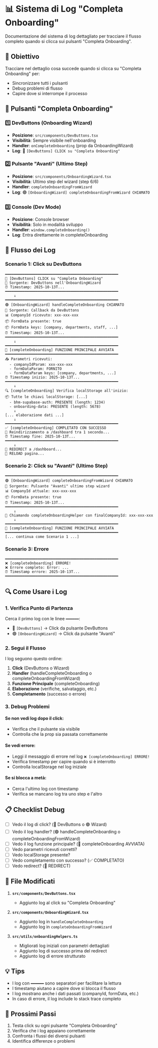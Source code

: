 # 📊 Sistema di Log "Completa Onboarding"

Documentazione del sistema di log dettagliato per tracciare il flusso completo quando si clicca sui pulsanti "Completa Onboarding".

## 🎯 Obiettivo

Tracciare nel dettaglio cosa succede quando si clicca su "Completa Onboarding" per:
- Sincronizzare tutti i pulsanti
- Debug problemi di flusso
- Capire dove si interrompe il processo

## 🔘 Pulsanti "Completa Onboarding"

### 1️⃣ DevButtons (Onboarding Wizard)
- **Posizione**: `src/components/DevButtons.tsx`
- **Visibilità**: Sempre visibile nell'onboarding
- **Handler**: `onCompleteOnboarding` (prop da OnboardingWizard)
- **Log**: 🔵 `[DevButtons] CLICK su "Completa Onboarding"`

### 2️⃣ Pulsante "Avanti" (Ultimo Step)
- **Posizione**: `src/components/OnboardingWizard.tsx`
- **Visibilità**: Ultimo step del wizard (step 6/6)
- **Handler**: `completeOnboardingFromWizard`
- **Log**: 🟣 `[OnboardingWizard] completeOnboardingFromWizard CHIAMATO`

### 3️⃣ Console (Dev Mode)
- **Posizione**: Console browser
- **Visibilità**: Solo in modalità sviluppo
- **Handler**: `window.completeOnboarding()`
- **Log**: Entra direttamente in completeOnboarding

## 📝 Flusso dei Log

### Scenario 1: Click su DevButtons

```
━━━━━━━━━━━━━━━━━━━━━━━━━━━━━━━━━━━━━━━━━━━━━━━━━━━━
🔵 [DevButtons] CLICK su "Completa Onboarding"
📍 Sorgente: DevButtons nell'OnboardingWizard
⏰ Timestamp: 2025-10-13T...
━━━━━━━━━━━━━━━━━━━━━━━━━━━━━━━━━━━━━━━━━━━━━━━━━━━━
    ↓
━━━━━━━━━━━━━━━━━━━━━━━━━━━━━━━━━━━━━━━━━━━━━━━━━━━━
🟢 [OnboardingWizard] handleCompleteOnboarding CHIAMATO
📍 Sorgente: Callback da DevButtons
📊 CompanyId ricevuto: xxx-xxx-xxx
📦 FormData presente: true
📦 FormData keys: [company, departments, staff, ...]
⏰ Timestamp: 2025-10-13T...
━━━━━━━━━━━━━━━━━━━━━━━━━━━━━━━━━━━━━━━━━━━━━━━━━━━━
    ↓
━━━━━━━━━━━━━━━━━━━━━━━━━━━━━━━━━━━━━━━━━━━━━━━━━━━━
🔵 [completeOnboarding] FUNZIONE PRINCIPALE AVVIATA
━━━━━━━━━━━━━━━━━━━━━━━━━━━━━━━━━━━━━━━━━━━━━━━━━━━━
📥 Parametri ricevuti:
  - companyIdParam: xxx-xxx-xxx
  - formDataParam: FORNITO
  - formDataParam keys: [company, departments, ...]
⏰ Timestamp inizio: 2025-10-13T...
━━━━━━━━━━━━━━━━━━━━━━━━━━━━━━━━━━━━━━━━━━━━━━━━━━━━
    ↓
🔍 [completeOnboarding] Verifica localStorage all'inizio:
📦 Tutte le chiavi localStorage: [...]
  - bhm-supabase-auth: PRESENTE (length: 1234)
  - onboarding-data: PRESENTE (length: 5678)
    ↓
[... elaborazione dati ...]
    ↓
━━━━━━━━━━━━━━━━━━━━━━━━━━━━━━━━━━━━━━━━━━━━━━━━━━━━
✅ [completeOnboarding] COMPLETATO CON SUCCESSO
🔄 Reindirizzamento a /dashboard tra 1 secondo...
⏰ Timestamp fine: 2025-10-13T...
━━━━━━━━━━━━━━━━━━━━━━━━━━━━━━━━━━━━━━━━━━━━━━━━━━━━
    ↓
🔄 REDIRECT a /dashboard...
🔄 RELOAD pagina...
```

### Scenario 2: Click su "Avanti" (Ultimo Step)

```
━━━━━━━━━━━━━━━━━━━━━━━━━━━━━━━━━━━━━━━━━━━━━━━━━━━━
🟣 [OnboardingWizard] completeOnboardingFromWizard CHIAMATO
📍 Sorgente: Pulsante "Avanti" ultimo step wizard
📊 CompanyId attuale: xxx-xxx-xxx
📦 FormData presente: true
⏰ Timestamp: 2025-10-13T...
━━━━━━━━━━━━━━━━━━━━━━━━━━━━━━━━━━━━━━━━━━━━━━━━━━━━
    ↓
🚀 Chiamando completeOnboardingHelper con finalCompanyId: xxx-xxx-xxx
    ↓
━━━━━━━━━━━━━━━━━━━━━━━━━━━━━━━━━━━━━━━━━━━━━━━━━━━━
🔵 [completeOnboarding] FUNZIONE PRINCIPALE AVVIATA
━━━━━━━━━━━━━━━━━━━━━━━━━━━━━━━━━━━━━━━━━━━━━━━━━━━━
[... continua come Scenario 1 ...]
```

### Scenario 3: Errore

```
━━━━━━━━━━━━━━━━━━━━━━━━━━━━━━━━━━━━━━━━━━━━━━━━━━━━
❌ [completeOnboarding] ERRORE!
❌ Errore completo: Error: ...
⏰ Timestamp errore: 2025-10-13T...
━━━━━━━━━━━━━━━━━━━━━━━━━━━━━━━━━━━━━━━━━━━━━━━━━━━━
```

## 🔍 Come Usare i Log

### 1. Verifica Punto di Partenza
Cerca il primo log con le linee `━━━━━━`:
- 🔵 `[DevButtons]` → Click da pulsante DevButtons
- 🟣 `[OnboardingWizard]` → Click da pulsante "Avanti"

### 2. Segui il Flusso
I log seguono questo ordine:
1. **Click** (DevButtons o Wizard)
2. **Handler** (handleCompleteOnboarding o completeOnboardingFromWizard)
3. **Funzione Principale** (completeOnboarding)
4. **Elaborazione** (verifiche, salvataggio, etc.)
5. **Completamento** (successo o errore)

### 3. Debug Problemi

#### Se non vedi log dopo il click:
- Verifica che il pulsante sia visibile
- Controlla che la prop sia passata correttamente

#### Se vedi errore:
- Leggi il messaggio di errore nel log `❌ [completeOnboarding] ERRORE!`
- Verifica timestamp per capire quando si è interrotto
- Controlla localStorage nel log iniziale

#### Se si blocca a metà:
- Cerca l'ultimo log con timestamp
- Verifica se mancano log tra uno step e l'altro

## 📋 Checklist Debug

- [ ] Vedo il log di click? (🔵 DevButtons o 🟣 Wizard)
- [ ] Vedo il log handler? (🟢 handleCompleteOnboarding o completeOnboardingFromWizard)
- [ ] Vedo il log funzione principale? (🔵 completeOnboarding AVVIATA)
- [ ] Vedo parametri ricevuti corretti?
- [ ] Vedo localStorage presente?
- [ ] Vedo completamento con successo? (✅ COMPLETATO)
- [ ] Vedo redirect? (🔄 REDIRECT)

## 🔧 File Modificati

1. **`src/components/DevButtons.tsx`**
   - Aggiunto log al click su "Completa Onboarding"

2. **`src/components/OnboardingWizard.tsx`**
   - Aggiunto log in `handleCompleteOnboarding`
   - Aggiunto log in `completeOnboardingFromWizard`

3. **`src/utils/onboardingHelpers.ts`**
   - Migliorati log iniziali con parametri dettagliati
   - Aggiunto log di successo prima del redirect
   - Aggiunto log di errore strutturato

## 💡 Tips

- I log con `━━━━━━` sono separatori per facilitare la lettura
- I timestamp aiutano a capire dove si blocca il flusso
- I log mostrano anche i dati passati (companyId, formData, etc.)
- In caso di errore, il log include lo stack trace completo

## 🚀 Prossimi Passi

1. Testa click su ogni pulsante "Completa Onboarding"
2. Verifica che i log appaiano correttamente
3. Confronta i flussi dei diversi pulsanti
4. Identifica differenze o problemi

